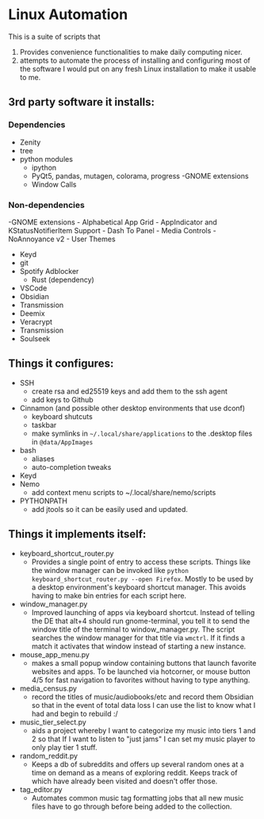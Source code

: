
# Linux Automation
This is a suite of scripts that
1. Provides convenience functionalities to make daily computing nicer. 
2. attempts to automate the process of installing and configuring most of the software I would put on any fresh Linux installation to make it usable to me. 


    
## **3rd party software it installs:**

### Dependencies
- Zenity
- tree
- python modules 
	- ipython 
	- PyQt5, pandas, mutagen, colorama, progress 
-GNOME extensions
	- Window Calls

### Non-dependencies
-GNOME extensions
	- Alphabetical App Grid
	- AppIndicator and KStatusNotifierItem Support
	- Dash To Panel
	- Media Controls
	- NoAnnoyance v2
	- User Themes
- Keyd
- git
- Spotify Adblocker
	- Rust (dependency)
- VSCode
- Obsidian 
- Transmission
- Deemix
- Veracrypt
- Transmission
- Soulseek
  
  

## **Things it configures:**

- SSH
	- create rsa and ed25519 keys and add them to the ssh agent 
	- add keys to Github
- Cinnamon (and possible other desktop environments that use dconf)
	- keyboard shutcuts
	- taskbar
	- make symlinks in `~/.local/share/applications` to the .desktop files in `@data/AppImages`
- bash
	- aliases
	- auto-completion tweaks
- Keyd
- Nemo
	- add context menu scripts to ~/.local/share/nemo/scripts
- PYTHONPATH
    - add jtools so it can be easily used and updated. 

  

## **Things it implements itself:**

- keyboard_shortcut_router.py
	- Provides a single point of entry to access these scripts. Things like the window manager can be invoked like `python keyboard_shortcut_router.py --open Firefox`. Mostly to be used by a desktop environment's keyboard shortcut manager. This avoids having to make bin entries for each script here. 
- window_manager.py
	- Improved launching of apps via keyboard shortcut. Instead of telling the DE that alt+4 should run gnome-terminal, you tell it to send the window title of the terminal to window_manager.py. The script searches the window manager for that title via `wmctrl`. If it finds a match it activates that window instead of starting a new instance. 
- mouse_app_menu.py
	- makes a small popup window containing buttons that launch favorite websites and apps. To be launched via hotcorner, or mouse button 4/5 for fast navigation to favorites without having to type anything. 
- media_census.py
	- record the titles of music/audiobooks/etc and record them Obsidian so that in the event of total data loss I can use the list to know what I had and begin to rebuild :/
- music_tier_select.py
	- aids a project whereby I want to categorize my music into tiers 1 and 2 so that If I want to listen to "just jams" I can set my music player to only play tier 1 stuff. 
- random_reddit.py
	- Keeps a db of subreddits and offers up several random ones at a time on demand as a means of exploring reddit. Keeps track of which have already been visited and doesn't offer those. 
- tag_editor.py
	- Automates common music tag formatting jobs that all new music files have to go through before being added to the collection. 


